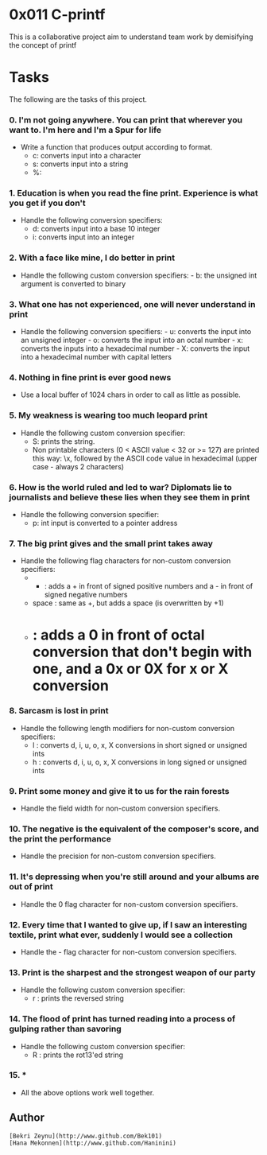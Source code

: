 # 0x011 C-printf 
This is a collaborative project aim to understand team work by demisifying the concept of printf
# Tasks
The following are the tasks of this project.
### 0. I'm not going anywhere. You can print that wherever you want to. I'm here and I'm a Spur for life
* Write a function that produces output according to format.
    - c: converts input into a character
    - s: converts input into a string
    - %: 
    
### 1. Education is when you read the fine print. Experience is what you get if you don't
* Handle the following conversion specifiers:
     - d: converts input into a base 10 integer
     - i: converts input into an integer

### 2.  With a face like mine, I do better in print
* Handle the following custom conversion specifiers:
      - b: the unsigned int argument is converted to binary

### 3. What one has not experienced, one will never understand in print
* Handle the following conversion specifiers:
       - u: converts the input into an unsigned integer
       - o: converts the input into an octal number
       - x: converts the inputs into a hexadecimal number
       - X: converts the input into a hexadecimal number with capital letters
    
### 4. Nothing in fine print is ever good news
* Use a local buffer of 1024 chars in order to call <write> as little as possible.

### 5. My weakness is wearing too much leopard print
* Handle the following custom conversion specifier:
    - S: prints the string.
    - Non printable characters (0 < ASCII value < 32 or >= 127) are printed this way: \x, followed by the ASCII code value in hexadecimal (upper case - always 2 characters)
    
### 6. How is the world ruled and led to war? Diplomats lie to journalists and believe these lies when they see them in print
* Handle the following conversion specifier:
    - p: int input is converted to a pointer address

### 7. The big print gives and the small print takes away
* Handle the following flag characters for non-custom conversion specifiers:
    - + : adds a + in front of signed positive numbers and a - in front of signed negative numbers
    - space : same as +, but adds a space (is overwritten by +1)
    - # : adds a 0 in front of octal conversion that don't begin with one, and a 0x or 0X for x or X conversion
    
### 8. Sarcasm is lost in print
* Handle the following length modifiers for non-custom conversion specifiers:
    - l : converts d, i, u, o, x, X conversions in short signed or unsigned ints
    - h : converts d, i, u, o, x, X conversions in long signed or unsigned ints

### 9. Print some money and give it to us for the rain forests
* Handle the field width for non-custom conversion specifiers.
    
### 10. The negative is the equivalent of the composer's score, and the print the performance
* Handle the precision for non-custom conversion specifiers.
    
### 11. It's depressing when you're still around and your albums are out of print
* Handle the 0 flag character for non-custom conversion specifiers.
    
### 12. Every time that I wanted to give up, if I saw an interesting textile, print what ever, suddenly I would see a collection
* Handle the - flag character for non-custom conversion specifiers.
    
### 13. Print is the sharpest and the strongest weapon of our party
* Handle the following custom conversion specifier:
    - r : prints the reversed string

### 14. The flood of print has turned reading into a process of gulping rather than savoring
* Handle the following custom conversion specifier:
    - R : prints the rot13'ed string
    
### 15. *
* All the above options work well together.
   
 ## Author 
    [Bekri Zeynu](http://www.github.com/Bek101)
    [Hana Mekonnen](http://www.github.com/Haninini)
    
